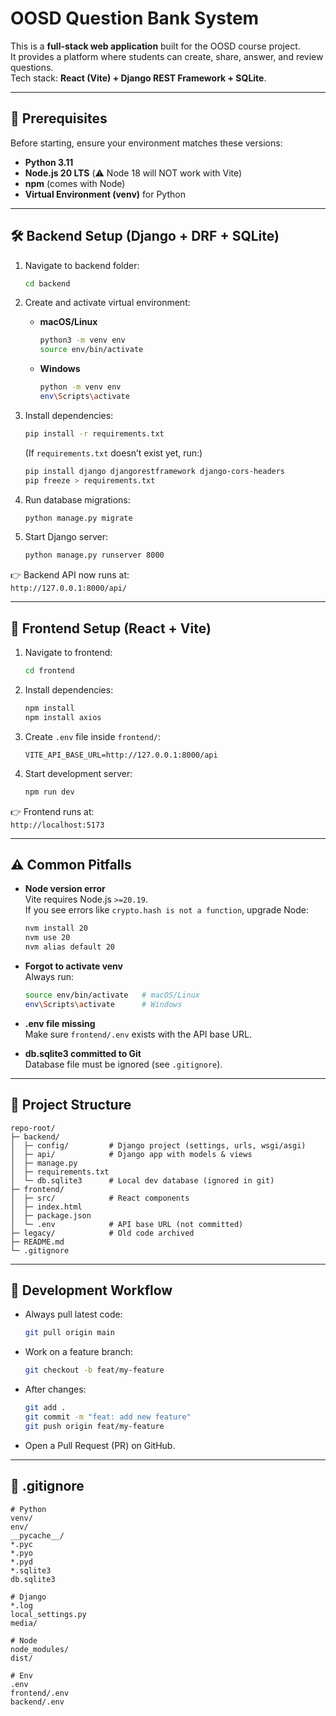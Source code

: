 # OOSD Question Bank System

This is a **full-stack web application** built for the OOSD course project.  
It provides a platform where students can create, share, answer, and review questions.  
Tech stack: **React (Vite) + Django REST Framework + SQLite**.

---

## 📌 Prerequisites

Before starting, ensure your environment matches these versions:

- **Python 3.11**  
- **Node.js 20 LTS** (⚠️ Node 18 will NOT work with Vite)  
- **npm** (comes with Node)  
- **Virtual Environment (venv)** for Python

---

## 🛠 Backend Setup (Django + DRF + SQLite)

1. Navigate to backend folder:
   ```bash
   cd backend
   ```

2. Create and activate virtual environment:
   - **macOS/Linux**
     ```bash
     python3 -m venv env
     source env/bin/activate
     ```
   - **Windows**
     ```bash
     python -m venv env
     env\Scripts\activate
     ```

3. Install dependencies:
   ```bash
   pip install -r requirements.txt
   ```

   (If `requirements.txt` doesn’t exist yet, run:)
   ```bash
   pip install django djangorestframework django-cors-headers
   pip freeze > requirements.txt
   ```

4. Run database migrations:
   ```bash
   python manage.py migrate
   ```

5. Start Django server:
   ```bash
   python manage.py runserver 8000
   ```

👉 Backend API now runs at:  
`http://127.0.0.1:8000/api/`

---

## 🎨 Frontend Setup (React + Vite)

1. Navigate to frontend:
   ```bash
   cd frontend
   ```

2. Install dependencies:
   ```bash
   npm install
   npm install axios
   ```

3. Create `.env` file inside `frontend/`:
   ```
   VITE_API_BASE_URL=http://127.0.0.1:8000/api
   ```

4. Start development server:
   ```bash
   npm run dev
   ```

👉 Frontend runs at:  
`http://localhost:5173`

---

## ⚠️ Common Pitfalls

- **Node version error**  
  Vite requires Node.js `>=20.19`.  
  If you see errors like `crypto.hash is not a function`, upgrade Node:  
  ```bash
  nvm install 20
  nvm use 20
  nvm alias default 20
  ```

- **Forgot to activate venv**  
  Always run:
  ```bash
  source env/bin/activate   # macOS/Linux
  env\Scripts\activate      # Windows
  ```

- **.env file missing**  
  Make sure `frontend/.env` exists with the API base URL.

- **db.sqlite3 committed to Git**  
  Database file must be ignored (see `.gitignore`).

---

## 📂 Project Structure
```
repo-root/
├─ backend/
│  ├─ config/         # Django project (settings, urls, wsgi/asgi)
│  ├─ api/            # Django app with models & views
│  ├─ manage.py
│  ├─ requirements.txt
│  └─ db.sqlite3      # Local dev database (ignored in git)
├─ frontend/
│  ├─ src/            # React components
│  ├─ index.html
│  ├─ package.json
│  └─ .env            # API base URL (not committed)
├─ legacy/            # Old code archived
├─ README.md
└─ .gitignore
```

---

## 🔄 Development Workflow

- Always pull latest code:  
  ```bash
  git pull origin main
  ```

- Work on a feature branch:  
  ```bash
  git checkout -b feat/my-feature
  ```

- After changes:
  ```bash
  git add .
  git commit -m "feat: add new feature"
  git push origin feat/my-feature
  ```

- Open a Pull Request (PR) on GitHub.

---

## 📌 .gitignore

```gitignore
# Python
venv/
env/
__pycache__/
*.pyc
*.pyo
*.pyd
*.sqlite3
db.sqlite3

# Django
*.log
local_settings.py
media/

# Node
node_modules/
dist/

# Env
.env
frontend/.env
backend/.env
```
